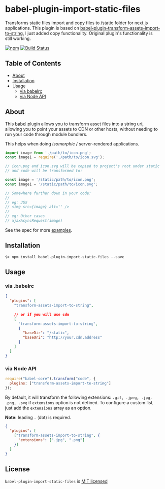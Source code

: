 # babel-plugin-import-static-files
Transforms static files import and copy files to /static folder for next.js applications. 
This plugin is based on [babel-plugin-transform-assets-import-to-string](https://github.com/yeojz/babel-plugin-transform-assets-import-to-string), I just added copy functionality. 
Original plugin's functionality is still working.

[![npm][npm-badge]][npm-link]
[![Build Status][circle-badge]][circle-link]

## Table of Contents

-   [About](#about)
-   [Installation](#installation)
-   [Usage](#usage)
    -   [via babelrc](#via-babelrc)
    -   [via Node API](#via-node-api)

## About

This [babel](https://babeljs.io/) plugin allows you to transform asset files into a string uri, allowing you to point your assets to CDN or other hosts, without needing to run your code through module bundlers.

This helps when doing _isomorphic_ / server-rendered applications.

```js
import image from './path/to/icon.png';
const image1 = require('./path/to/icon.svg');

// icon.png and icon.svg will be copied to project's root under static folder
// and code will be transformed to:

const image = '/static/path/to/icon.png';
const image1 = '/static/path/to/icon.svg';

// Somewhere further down in your code:
//
// eg: JSX
// <img src={image} alt='' />
//
// eg: Other cases
// ajaxAsyncRequest(image)
```

See the spec for more [examples](https://github.com/ahalimkara/babel-plugin-import-static-files/blob/master/test/index.spec.js).

## Installation

```
$> npm install babel-plugin-import-static-files --save
```

## Usage

### via .babelrc
```json
{
  "plugins": [
    "transform-assets-import-to-string",
    
    // or if you will use cdn
    [
      "transform-assets-import-to-string", 
      {
        "baseDir": "/static",
        "baseUri": "http://your.cdn.address"
      }
    ]
  ]
}
```

### via Node API

```js
require("babel-core").transform("code", {
  plugins: ["transform-assets-import-to-string"]
});
```

By default, it will transform the following extensions: `.gif, .jpeg, .jpg, .png, .svg` if `extensions` option is not defined. To configure a custom list, just add the `extensions` array as an option.

__Note:__ leading `.` (dot) is required.

```json
{
  "plugins": [
    ["transform-assets-import-to-string", {
      "extensions": [".jpg", ".png"]
    }]
  ]
}
```

## License

`babel-plugin-import-static-files` is [MIT licensed](./LICENSE)

[circle-badge]: https://img.shields.io/circleci/project/github/ahalimkara/babel-plugin-import-static-files/master.svg?style=flat-square
[circle-link]: https://circleci.com/gh/ahalimkara/babel-plugin-import-static-files

[npm-badge]: https://img.shields.io/npm/v/babel-plugin-import-static-files.svg?style=flat-square
[npm-link]: https://www.npmjs.com/package/babel-plugin-import-static-files
